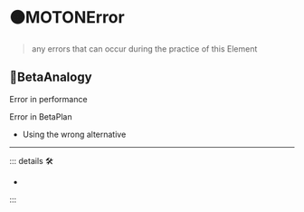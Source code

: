 # 🟠<motor>MOTONError</motor>

> any errors that can occur during the practice of this Element

## 🔷<beta>BetaAnalogy</beta>

Error in performance

Error in BetaPlan

- Using the wrong alternative

---

<!-- =================================================== -->
<!-- =================================================== -->
<!-- =================================================== -->
<!-- =================================================== -->
<!-- =================================================== -->
::: details 🛠

-

:::
